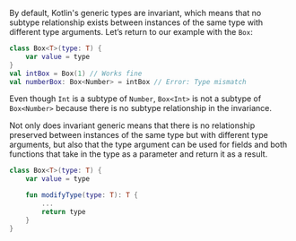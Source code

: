 By default, Kotlin's generic types are invariant, which means that no subtype relationship exists between instances of the same type with different type arguments. Let’s return to our example with the `Box`:

```kotlin
class Box<T>(type: T) {
    var value = type
}
val intBox = Box(1) // Works fine
val numberBox: Box<Number> = intBox // Error: Type mismatch
```

Even though `Int` is a subtype of `Number`, `Box<Int>` is not a subtype of `Box<Number>` because there is no subtype relationship in the invariance.

Not only does invariant generic means that there is no relationship preserved between instances of the same type but with different type arguments, but also that the type argument can be used for fields and both functions that take in the type as a parameter and return it as a result.
```kotlin
class Box<T>(type: T) {
    var value = type

    fun modifyType(type: T): T {
        ...
        return type
    }
}
```